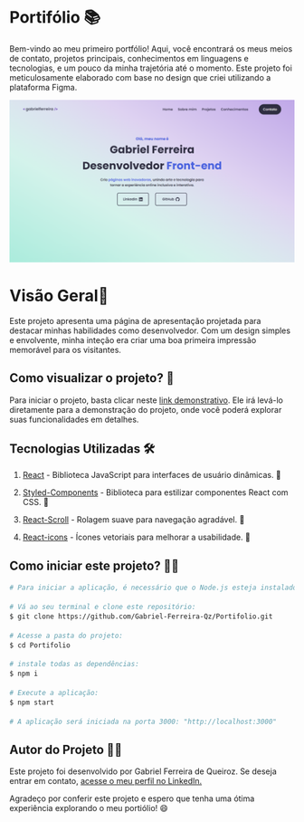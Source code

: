 # Portifólio 📚

Bem-vindo ao meu primeiro portfólio! Aqui, você encontrará os meus meios de contato, projetos principais, conhecimentos em linguagens e tecnologias, e um pouco da minha trajetória até o momento. Este projeto foi meticulosamente elaborado com base no design que criei utilizando a plataforma Figma.


![Tela Desktop](./public/Portifolio%201.svg)

# Visão Geral🌟

Este projeto apresenta uma página de apresentação projetada para destacar minhas habilidades como desenvolvedor. Com um design simples e envolvente, minha inteção era criar uma boa primeira impressão memorável para os visitantes.

## Como visualizar o projeto? 👀

Para iniciar o projeto, basta clicar neste [link demonstrativo](https://portifolio-brown-omega.vercel.app/). Ele irá levá-lo diretamente para a demonstração do projeto, onde você poderá explorar suas funcionalidades em detalhes.

## Tecnologias Utilizadas 🛠️

1. [React](https://pt-br.react.dev/) - Biblioteca JavaScript para interfaces de usuário dinâmicas. 🚀

2. [Styled-Components](https://styled-components.com/) - Biblioteca para estilizar componentes React com CSS.  💅

3. [React-Scroll](https://www.npmjs.com/package/react-scroll) - Rolagem suave para navegação agradável. 🌊

4. [React-icons](https://react-icons.github.io/react-icons/) - Ícones vetoriais para melhorar a usabilidade. 🎨

## Como iniciar este projeto? 👨‍💻

``` bash
# Para iniciar a aplicação, é necessário que o Node.js esteja instalado no computador.

# Vá ao seu terminal e clone este repositório:
$ git clone https://github.com/Gabriel-Ferreira-Qz/Portifolio.git

# Acesse a pasta do projeto:
$ cd Portifolio

# instale todas as dependências:
$ npm i

# Execute a aplicação:
$ npm start

# A aplicação será iniciada na porta 3000: "http://localhost:3000"
```


## Autor do Projeto 👨‍💻

Este projeto foi desenvolvido por Gabriel Ferreira de Queiroz. Se deseja entrar em contato, [acesse o meu perfil no LinkedIn.](https://www.linkedin.com/in/gabriel-f-queiroz/)

Agradeço por conferir este projeto e espero que tenha uma ótima experiência explorando o meu portiólio! 😄
